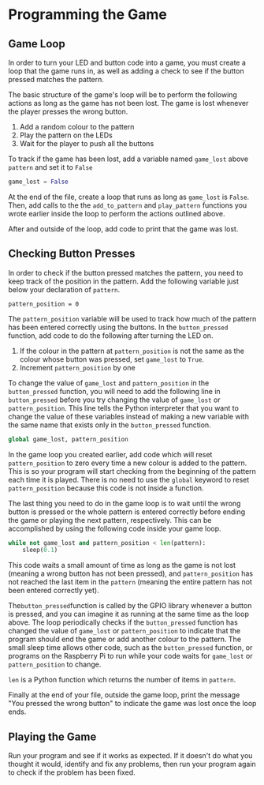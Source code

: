 # Programming the Game

## Game Loop

In order to turn your LED and button code into a game, you must create a loop that the game runs in, as well as adding a check to see if the button pressed matches the pattern.

The basic structure of the game's loop will be to perform the following actions as long as the game has not been lost. The game is lost whenever the player presses the wrong button.

1. Add a random colour to the pattern
2. Play the pattern on the LEDs
3. Wait for the player to push all the buttons

To track if the game has been lost, add a variable named `game_lost` above `pattern` and set it to `False`

```py
game_lost = False
```

At the end of the file, create a loop that runs as long as `game_lost` is `False`. Then, add calls to the the `add_to_pattern` and `play_pattern` functions you wrote earlier inside the loop to perform the actions outlined above.

After and outside of the loop, add code to print that the game was lost.

## Checking Button Presses

In order to check if the button pressed matches the pattern, you need to keep track of the position in the pattern. Add the following variable just below your declaration of `pattern`.

```
pattern_position = 0
```

The `pattern_position` variable will be used to track how much of the pattern has been entered correctly using the buttons. In the `button_pressed` function, add code to do the following after turning the LED on.

1. If the colour in the pattern at `pattern_position` is not the same as the colour whose button was pressed, set `game_lost` to `True`.
2. Increment `pattern_position` by one

To change the value of `game_lost` and `pattern_position` in the `button_pressed` function, you will need to add the following line in `button_pressed` before you try changing the value of `game_lost` or `pattern_position`. This line tells the Python interpreter that you want to change the value of these variables instead of making a new variable with the same name that exists only in the `button_pressed` function.

```py
global game_lost, pattern_position
```

In the game loop you created earlier, add code which will reset `pattern_position` to zero every time a new colour is added to the pattern. This is so your program will start checking from the beginning of the pattern each time it is played. There is no need to use the `global` keyword to reset `pattern_position` because this code is not inside a function.

The last thing you need to do in the game loop is to wait until the wrong button is pressed or the whole pattern is entered correctly before ending the game or playing the next pattern, respectively. This can be accomplished by using the following code inside your game loop.

```py
while not game_lost and pattern_position < len(pattern):
    sleep(0.1)
```

This code waits a small amount of time as long as the game is not lost \(meaning a wrong button has not been pressed\), and `pattern_position` has not reached the last item in the `pattern` \(meaning the entire pattern has not been entered correctly yet\).

The`button_pressed`function is called by the GPIO library whenever a button is pressed, and you can imagine it as running at the same time as the loop above. The loop periodically checks if the `button_pressed` function has changed the value of `game_lost` or `pattern_position` to indicate that the program should end the game or add another colour to the pattern. The small sleep time allows other code, such as the `button_pressed` function, or programs on the Raspberry Pi to run while your code waits for `game_lost` or `pattern_position` to change.

`len` is a Python function which returns the number of items in `pattern`.

Finally at the end of your file, outside the game loop, print the message "You pressed the wrong button" to indicate the game was lost once the loop ends.

## Playing the Game

Run your program and see if it works as expected. If it doesn't do what you thought it would, identify and fix any problems, then run your program again to check if the problem has been fixed.

